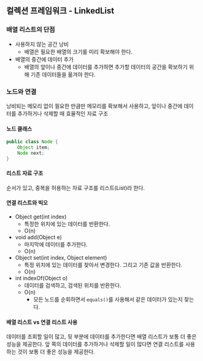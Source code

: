 ## 컬렉션 프레임워크 - LinkedList

### 배열 리스트의 단점
- 사용하지 않는 공간 낭비
  - 배열은 필요한 배열의 크기를 미리 확보해야 한다.
- 배열의 중간에 데이터 추가
  - 배열의 앞이나 중간에 데이터를 추가하면 추가할 데이터의 공간을 확보하기 위해 기존 데이터들을 옮겨야 한다.

### 노드와 연결
낭비되는 메모리 없이 필요한 만큼만 메모리를 확보해서 사용하고, 앞이나 중간에 데이터를 추가하거나 삭제할 때 효율적인 자료 구조

#### 노드 클래스
```java
public class Node {
    Object item;
    Node next;
}
```

#### 리스트 자료 구조
순서가 있고, 중복을 허용하는 자료 구조를 리스트(List)라 한다.

#### 연결 리스트와 빅오
- Object get(int index)
  - 특정한 위치에 있는 데이터를 반환한다.
  - O(n)
- void add(Object e)
  - 마지막에 데이터를 추가한다.
  - O(n)
- Object set(int index, Object element)
  - 특정 위치에 있는 데이터를 찾아서 변경한다. 그리고 기존 값을 반환한다.
  - O(n)
- int indexOf(Object o)
  - 데이터를 검색하고, 검색된 위치를 반환한다.
  - O(n)
    - 모든 노드를 순회하면서 `equals()`를 사용해서 같은 데이터가 있는지 찾는다.

#### 배열 리스트 vs 연결 리스트 사용
데이터를 조회할 일이 많고, 뒷 부분에 데이터를 추가한다면 배열 리스트가 보통 더 좋은 성능을 제공한다.
앞 쪽의 데이터를 추가하거나 삭제할 일이 많다면 연결 리스트를 사용하는 것이 보통 더 좋은 성능을 제공한다.